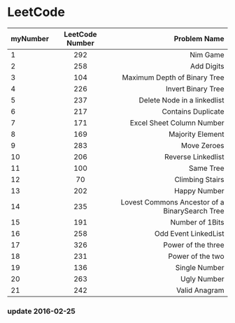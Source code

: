 # LeetCode

| myNumber | LeetCode Number | Problem Name |
| -----|:----:| ----:|
| 1    | 292    | Nim Game    |
| 2    | 258    |  Add Digits   |
| 3    | 104    |   Maximum Depth of Binary Tree  |
| 4    | 226    |   Invert Binary Tree  |
| 5    | 237    |   Delete Node in a linkedlist  |
| 6    | 217    |   Contains Duplicate  |
| 7    | 171    |   Excel Sheet Column Number  |
| 8    | 169    |   Majority Element  |
| 9    | 283    |   Move Zeroes   |
| 10    | 206    |   Reverse Linkedlist  |
| 11    | 100    |   Same Tree  |
| 12    | 70    |   Climbing Stairs  |
| 13    | 202    |   Happy Number  |
| 14    | 235    |   Lovest Commons Ancestor of a BinarySearch Tree  |
| 15    | 191    |   Number of 1Bits  |
| 16    | 258    |   Odd Event LinkedList  |
| 17    | 326    |   Power of the three  |
| 18    | 231    |    Power of the two  |
| 19    | 136    |   Single Number  |
| 20    | 263    |   Ugly Number  |
| 21    | 242    |   Valid Anagram  |

### update 2016-02-25
